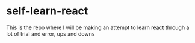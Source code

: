 # self-learn-react
This is the repo where I will be making an attempt to learn react through a lot of trial and error, ups and downs
